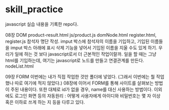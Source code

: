 # skill_practice

javascript 실습 내용을 기록한 repo다.

08장 DOM
product-result.html
js/product.js
domNode.html
register.html, register.js
  참석자 명단 작성. imput 박스에 참석자의 이름을 기입하고, 기입된 이름들을 imput 박스 아래에 표시
  삭제 기능을 넣어서 기입된 이름을 지울 수도 있게 하기.
  우리가 일에 하는 것 보다 javascript로서 더 근본적인 작업이랄까.
  일을 할 때는 그냥 html를 기입하는데, 여기는 javascript로 노드를 만들고 연결관계를 만든다.
nodeList.html

09장 FORM
  이번에는 내가 직접 작업한 것만 폴더에 넣었다. (그래서 이번에는 뭘 작업했나 따로 여기에 적지 않았다.)
  08장에 이어서 FORM를 통해 사이트를 살펴보는 방법이 주된 내용이다.
  또한 대체로 id가 없을 경우, name를 대신 사용하는 방법이다.
  이외에도 로그인 화면 등의 자동원리 : 어떻게 사용자에게 아이디와 비밀번호는 몇 자 이상 혹은 이하로 쓰게 하는 지 등을 다루고 있다.
